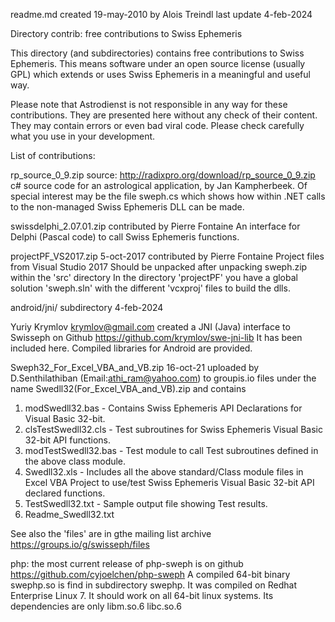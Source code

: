 readme.md	created 19-may-2010 by Alois Treindl
		last update 4-feb-2024

Directory contrib: free contributions to Swiss Ephemeris

This directory (and subdirectories) contains free contributions
to Swiss Ephemeris. This means software under an open source license
(usually GPL) which extends or uses Swiss Ephemeris in a meaningful and useful
way.

Please note that Astrodienst is not responsible in any way for these
contributions. They are presented here without any check of their content.
They may contain errors or even bad viral code. Please check carefully what
you use in your development.

List of contributions:

rp_source_0_9.zip
source: http://radixpro.org/download/rp_source_0_9.zip
c# source code for an astrological application, by Jan Kampherbeek.
Of special interest may be the file sweph.cs which shows how within .NET
calls to the non-managed Swiss Ephemeris DLL can be made.

swissdelphi_2.07.01.zip
contributed by Pierre Fontaine
An interface for Delphi (Pascal code) to call Swiss Ephemeris functions.

projectPF_VS2017.zip	5-oct-2017 
contributed by Pierre Fontaine
Project files from Visual Studio 2017
Should be unpacked after unpacking sweph.zip within the 'src' directory
In the directory 'projectPF' you have a global solution 'sweph.sln' with
the different 'vcxproj' files to build the dlls.

android/jni/ subdirectory  4-feb-2024

Yuriy Krymlov <krymlov@gmail.com> created a JNI (Java) interface to Swisseph
on Github https://github.com/krymlov/swe-jni-lib
It has been included here. Compiled libraries for Android are provided.

Sweph32_For_Excel_VBA_and_VB.zip   16-oct-21
uploaded by D.Senthilathiban (Email:athi_ram@yahoo.com)  to groupis.io files under the name
Swedll32(For_Excel_VBA_and_VB).zip and contains
1) modSwedll32.bas     - Contains Swiss Ephemeris API Declarations for Visual Basic 32-bit.
2) clsTestSwedll32.cls - Test subroutines for Swiss Ephemeris Visual Basic 32-bit API functions.
3) modTestSwedll32.bas - Test module to call Test subroutines defined in the above class module.
4) Swedll32.xls        - Includes all the above standard/Class module files in Excel VBA Project 
		     to use/test Swiss Ephemeris Visual Basic 32-bit API declared functions.
5) TestSwedll32.txt    -  Sample output file showing Test results.
6) Readme_Swedll32.txt 

See also the 'files' are in gthe mailing list archive
https://groups.io/g/swisseph/files

php:
the most current release of php-sweph is on github
https://github.com/cyjoelchen/php-sweph
A compiled 64-bit binary swephp.so is find in subdirectory swephp.
It was compiled on Redhat Enterprise Linux 7.
It should work on all 64-bit linux systems.
Its dependencies are only
	libm.so.6 
	libc.so.6

